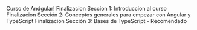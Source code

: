 Curso de Andgular!
Finalizacion Seccion 1: Introduccion al curso
Finalizacion Sección 2: Conceptos generales para empezar con Angular y TypeScript
Finalizacion Sección 3: Bases de TypeScript - Recomendado
